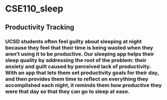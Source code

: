 # CSE110_sleep

## Productivity Tracking

### UCSD students often feel guilty about sleeping at night because they feel that their time is being wasted when they aren’t using it to be productive. Our sleeping app helps their sleep quality by addressing the root of the problem: their anxiety and guilt caused by perceived lack of productivity. With an app that lets them set productivity goals for their day, and then provides them time to reflect on everything they accomplished each night, it reminds them how productive they were that day so that they can go to sleep at ease. 
